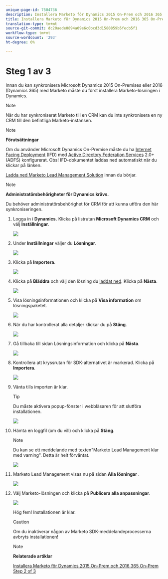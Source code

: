 ```yaml
---
unique-page-id: 7504736
description: Installera Marketo för Dynamics 2015 On-Prem och 2016 365 On-Prem Step 1 of 3 - Marketo Docs - produktdokumentation
title: Installera Marketo för Dynamics 2015 On-Prem och 2016 365 On-Prem Step 1 of 3
translation-type: tm+mt
source-git-commit: dc20aede0894a09e6c0bcd3d1580859b5fecb5f1
workflow-type: tm+mt
source-wordcount: '293'
ht-degree: 0%

---
```



# Steg 1 av 3

<!--Install Marketo for Dynamics 2015 On-Prem and 2016 365 On-Prem Step 1 of 3-->

Innan du kan synkronisera Microsoft Dynamics 2015 On-Premises eller 2016 (Dynamics 365) med Marketo måste du först installera Marketo-lösningen i Dynamics.

>[!NOTE]
>
>När du har synkroniserat Marketo till en CRM kan du inte synkronisera en ny CRM till den befintliga Marketo-instansen.

>[!NOTE]
>
>**Förutsättningar**
>
>Om du använder Microsoft Dynamics On-Premise måste du ha [Internet Facing Deployment](http://www.microsoft.com/en-us/download/confirmation.aspx?id=41701) (IFD) med [Active Directory Federation Services](https://msdn.microsoft.com/en-us/library/bb897402.aspx) 2.0+ (ADFS) konfigurerat. Obs! IFD-dokumentet laddas ned automatiskt när du klickar på länken.
>
>[Ladda ned Marketo Lead Management Solution](../../../../../product-docs/crm-sync/microsoft-dynamics-sync/sync-setup/download-the-marketo-lead-management-solution.md) innan du börjar.

>[!NOTE]
>
>**Administratörsbehörigheter för Dynamics krävs.**
>
>Du behöver administratörsbehörighet för CRM för att kunna utföra den här synkroniseringen.

1. Logga in i **Dynamics.** Klicka på listrutan **Microsoft Dynamics CRM** och välj **Inställningar**.

   ![](assets/image2015-3-19-8-33-29.png)

1. Under **Inställningar** väljer du **Lösningar**.

   ![](assets/image2015-3-19-8-33-3.png)

1. Klicka på **Importera**.

   ![](assets/image2015-3-19-8-34-8.png)

1. Klicka på **Bläddra** och välj den lösning du [laddat ned](../../../../../product-docs/crm-sync/microsoft-dynamics-sync/sync-setup/download-the-marketo-lead-management-solution.md). Klicka på **Nästa**.

   ![](assets/image2015-3-19-9-20-56.png)

1. Visa lösningsinformationen och klicka på **Visa information** om lösningspaketet.

   ![](assets/image2015-11-18-11-12-8.png)

1. När du har kontrollerat alla detaljer klickar du på **Stäng**.

   ![](assets/step6.png)

1. Gå tillbaka till sidan Lösningsinformation och klicka på **Nästa**.

   ![](assets/image2015-3-19-9-21-50.png)

1. Kontrollera att kryssrutan för SDK-alternativet är markerad. Klicka på **Importera**.

   ![](assets/image2015-3-19-9-19-12.png)

1. Vänta tills importen är klar.

   >[!TIP]
   >
   >Du måste aktivera popup-fönster i webbläsaren för att slutföra installationen.

   ![](assets/image2015-3-11-11-34-9.png)

1. Hämta en loggfil (om du vill) och klicka på **Stäng**.

   >[!NOTE]
   >
   >Du kan se ett meddelande med texten&quot;Marketo Lead Management klar med varning&quot;. Detta är helt förväntat.

   ![](assets/image2015-3-13-9-54-39.png)

1. Marketo Lead Management visas nu på sidan **Alla lösningar** .

   ![](assets/image2015-3-19-8-40-38.png)

1. Välj Marketo-lösningen och klicka på **Publicera alla anpassningar**.

   ![](assets/image2015-3-19-8-41-21.png)

   Hög fem! Installationen är klar.

   >[!CAUTION]
   >
   >Om du inaktiverar någon av Marketo SDK-meddelandeprocesserna avbryts installationen!

   >[!NOTE]
   >
   >**Relaterade artiklar**
   >
   >
   >[Installera Marketo för Dynamics 2015 On-Prem och 2016 365 On-Prem Step 2 of 3](step-2-of-3-set-up.md)
